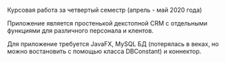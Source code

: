 Курсовая работа за четвертый семестр (апрель - май 2020 года)

Приложение является простенькой декстопной CRM с отдельными функциями для различного персонала и клентов.

Для приложение требуется JavaFX, MySQL БД (потерялась в веках, но можно востановить с помощью класса DBConstant) и коннектор.
